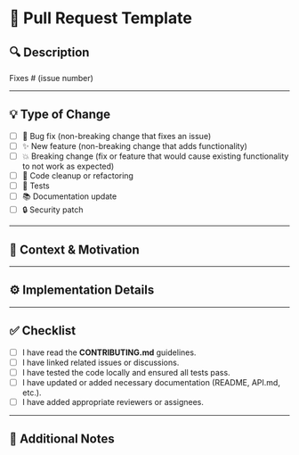 # 📝 Pull Request Template

## 🔍 Description
<!-- Provide a clear and concise description of what this pull request does.
     Include the motivation, context, or problem it addresses. -->
  
Fixes # (issue number)

---

## 💡 Type of Change

- [ ] 🐛 Bug fix (non-breaking change that fixes an issue)
- [ ] ✨ New feature (non-breaking change that adds functionality)
- [ ] 💥 Breaking change (fix or feature that would cause existing functionality to not work as expected)
- [ ] 🧹 Code cleanup or refactoring
- [ ] 🧪 Tests
- [ ] 📚 Documentation update
- [ ] 🔒 Security patch

---

## 🧠 Context & Motivation
<!-- Why is this change required? What problem does it solve? 
     If this PR relates to a user story or design doc, link it here. -->

---

## ⚙️ Implementation Details
<!-- Summarize technical changes or design decisions. -->

---

## ✅ Checklist
<!-- Confirm all of the following before requesting a review. -->

- [ ] I have read the **CONTRIBUTING.md** guidelines.
- [ ] I have linked related issues or discussions.
- [ ] I have tested the code locally and ensured all tests pass.
- [ ] I have updated or added necessary documentation (README, API.md, etc.).
- [ ] I have added appropriate reviewers or assignees.

---

## 🧩 Additional Notes
<!-- Add any other information reviewers might need to know. -->

